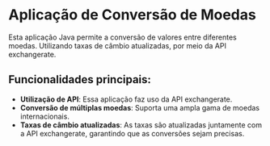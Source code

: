 # Aplicação de Conversão de Moedas

Esta aplicação Java permite a conversão de valores entre diferentes moedas. Utilizando taxas de câmbio atualizadas, por meio da API exchangerate.

## Funcionalidades principais:
- **Utilização de API**: Essa aplicação faz uso da API exchangerate.
- **Conversão de múltiplas moedas**: Suporta uma ampla gama de moedas internacionais.
- **Taxas de câmbio atualizadas**: As taxas são atualizadas juntamente com a API exchangerate, garantindo que as conversões sejam precisas.
